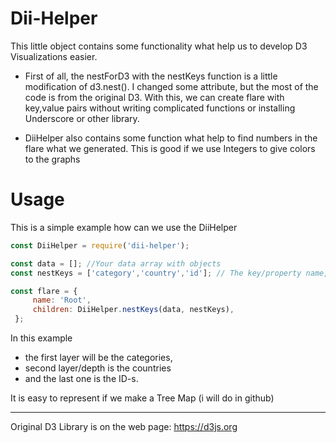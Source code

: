 # **Dii-Helper**

This little object contains some functionality what help us to develop D3 Visualizations easier.

 * First of all, the nestForD3 with the nestKeys function is a little modification of d3.nest().
I changed some attribute, but the most of the code is from the original D3.
With this, we can create flare with key,value pairs without writing complicated functions or installing Underscore
or other library.

 * DiiHelper also contains some function what help to find numbers in the flare what we generated. This is good if we
 use Integers to give colors to the graphs
 

# Usage 

This is a simple example how can we use the DiiHelper
```javascript
const DiiHelper = require('dii-helper');

const data = []; //Your data array with objects
const nestKeys = ['category','country','id']; // The key/property name, what we use for filtering in the nest.

const flare = {
     name: 'Root',
     children: DiiHelper.nestKeys(data, nestKeys),
 };

```
 In this example 
 * the first layer will be the categories, 
 * second layer/depth is the countries 
 * and the last one is the ID-s. 
 
 It is easy to represent if we make a Tree Map (i will do in github)

---

 Original D3 Library is on the web page: https://d3js.org